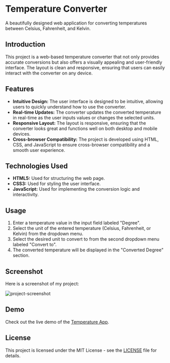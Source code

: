 # Temperature Converter

A beautifully designed web application for converting temperatures between Celsius, Fahrenheit, and Kelvin.

## Introduction

This project is a web-based temperature converter that not only provides accurate conversions but also offers a visually appealing and user-friendly interface. The layout is clean and responsive, ensuring that users can easily interact with the converter on any device.

## Features

- **Intuitive Design:** The user interface is designed to be intuitive, allowing users to quickly understand how to use the converter.
- **Real-time Updates:** The converter updates the converted temperature in real-time as the user inputs values or changes the selected units.
- **Responsive Layout:** The layout is responsive, ensuring that the converter looks great and functions well on both desktop and mobile devices.
- **Cross-browser Compatibility:** The project is developed using HTML, CSS, and JavaScript to ensure cross-browser compatibility and a smooth user experience.

## Technologies Used

- **HTML5:** Used for structuring the web page.
- **CSS3:** Used for styling the user interface.
- **JavaScript:** Used for implementing the conversion logic and interactivity.

## Usage
1. Enter a temperature value in the input field labeled "Degree".
2.  Select the unit of the entered temperature (Celsius, Fahrenheit, or Kelvin) from the dropdown menu.
3. Select the desired unit to convert to from the second dropdown menu labeled "Convert to".
4. The converted temperature will be displayed in the "Converted Degree" section.

## Screenshot
Here is a screenshot of my project:

<img  alt="project-screenshot" src="https://github.com/Anas7k/Js-Projects/assets/117765449/0aa2b693-6638-4737-859e-8e35156b9cda">

## Demo

Check out the live demo of the [Temperature App](https://anas7k.github.io/Js-Projects/Temperature%20App/).

## License

This project is licensed under the MIT License - see the [LICENSE](../LICENSE.md) file for details.
